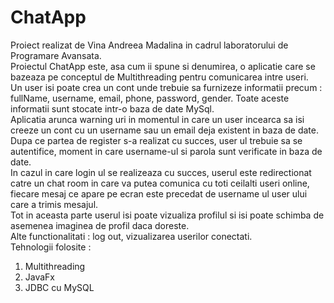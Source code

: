 # ChatApp
Proiect realizat de Vina Andreea Madalina in cadrul laboratorului de Programare Avansata. <br>
Proiectul ChatApp este, asa cum ii spune si denumirea, o aplicatie care se bazeaza pe conceptul de Multithreading pentru comunicarea intre useri. <br>
Un user isi poate crea un cont unde trebuie sa furnizeze informatii precum : fullName, username, email, phone, password, gender. Toate aceste informatii sunt stocate intr-o baza de date MySql. <br>
Aplicatia arunca warning uri in momentul in care un user incearca sa isi creeze un cont cu un username sau un email deja existent in baza de date. <br>
Dupa ce partea de register s-a realizat cu succes, user ul trebuie sa se autentifice, moment in care username-ul si parola sunt verificate in baza de date. <br>
In cazul in care login ul se realizeaza cu succes, userul este redirectionat catre un chat room in care va putea comunica cu toti ceilalti useri online, fiecare mesaj ce apare pe ecran este precedat de username ul user ului care a trimis mesajul. <br>
Tot in aceasta parte userul isi poate vizualiza profilul si isi poate schimba de asemenea imaginea de profil daca doreste. <br>
Alte functionalitati : log out, vizualizarea userilor conectati. <br>
Tehnologii folosite : <br>
  1. Multithreading <br>
  2. JavaFx
  3. JDBC cu MySQL

